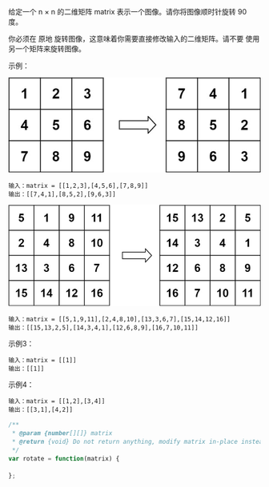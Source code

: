 <!--
 * @Author: shengCW
 * @Email: 2367896538@qq.com
 * @Date: 2021-09-29 10:30:49
 * @LastEditors: shengCW
 * @LastEmail: 2367896538@qq.com
 * @LastEditTime: 2021-09-29 10:42:23
 * @Description: file content
-->
给定一个 n × n 的二维矩阵 matrix 表示一个图像。请你将图像顺时针旋转 90 度。

你必须在 原地 旋转图像，这意味着你需要直接修改输入的二维矩阵。请不要 使用另一个矩阵来旋转图像。

示例：

![示例1](./img/mat1.jpg)

```shell
输入：matrix = [[1,2,3],[4,5,6],[7,8,9]]
输出：[[7,4,1],[8,5,2],[9,6,3]]
```

![示例2](./img/mat2.jpg)

```shell
输入：matrix = [[5,1,9,11],[2,4,8,10],[13,3,6,7],[15,14,12,16]]
输出：[[15,13,2,5],[14,3,4,1],[12,6,8,9],[16,7,10,11]]
```

示例3：

```shell
输入：matrix = [[1]]
输出：[[1]]
```

示例4：

```shell
输入：matrix = [[1,2],[3,4]]
输出：[[3,1],[4,2]]
```

```js
/**
 * @param {number[][]} matrix
 * @return {void} Do not return anything, modify matrix in-place instead.
 */
var rotate = function(matrix) {

};
```